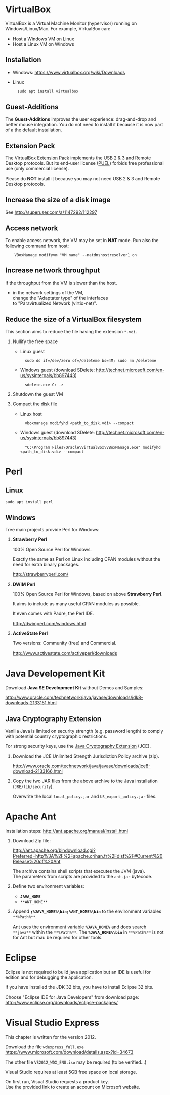 

VirtualBox
==========

VirtualBox is a Virtual Machine Monitor (hypervisor) running on Windows/Linux/Mac.
For example, VirtualBox can:

* Host a Windows VM on Linux
* Host a Linux VM on Windows

Installation
------------

* Windows: https://www.virtualbox.org/wiki/Downloads
* Linux

        sudo apt install virtualbox

Guest-Additions
---------------

The **Guest-Additions** improves the user experience: drag-and-drop and better mouse integration.
You do not need to install it because it is now part of a the default installation.

Extension Pack
--------------

The VirtualBox [Extension Pack](https://en.wikipedia.org/wiki/VirtualBox#VirtualBox_Extension_Pack) implements the USB 2 & 3 and Remote Desktop protocols. But its end-user license ([PUEL](https://www.virtualbox.org/wiki/VirtualBox_PUEL)) forbids free professional use (only commercial license).

Please do **NOT** install it because you may not need USB 2 & 3 and Remote Desktop protocols.

Increase the size of a disk image
----

See http://superuser.com/a/1147292/112297

Access network
--------------

To enable access network, the VM may be set in **NAT** mode.
Run also the following command from host:

        VBoxManage modifyvm "VM name" --natdnshostresolver1 on

Increase network throughput
---------------------------

If the throughput from the VM is slower than the host.  

* in the network settings of the VM,  
  change the "Adaptater type" of the interfaces  
  to "Paravirtualized Network (virtio-net)".

Reduce the size of a VirtualBox filesystem
------------------------------------------

This section aims to reduce the file having the extension `*.vdi`.

1. Nullify the free space

    * Linux guest

            sudo dd if=/dev/zero of=/deleteme bs=4M; sudo rm /deleteme

    * Windows guest (download SDelete: http://technet.microsoft.com/en-us/sysinternals/bb897443)

            sdelete.exe C: -z

2. Shutdown the guest VM

3. Compact the disk file

    * Linux host

            vboxmanage modifyhd <path_to_disk.vdi> --compact

    * Windows guest (download SDelete: http://technet.microsoft.com/en-us/sysinternals/bb897443)

            "C:\Program Files\Oracle\VirtualBox\VBoxManage.exe" modifyhd <path_to_disk.vdi> --compact

Perl
====

Linux
-----

    sudo apt install perl

Windows
-------

Tree main projects provide Perl for Windows:

1. **Strawberry Perl**

   100% Open Source Perl for Windows.

   Exactly the same as Perl on Linux
   including CPAN modules
   without the need for extra binary packages.

   http://strawberryperl.com/

2. **DWIM Perl**

   100% Open Source Perl for Windows, based on above **Strawberry Perl**.

   It aims to include as many useful CPAN modules as possible.

   It even comes with Padre, the Perl IDE.

   http://dwimperl.com/windows.html

3. **ActiveState Perl**

   Two versions: Community (free) and Commercial.

   http://www.activestate.com/activeperl/downloads


Java Developement Kit
=====================

Download **Java SE Development Kit** without Demos and Samples:

http://www.oracle.com/technetwork/java/javase/downloads/jdk8-downloads-2133151.html

Java Cryptography Extension
---------------------------

Vanilla Java is limited on security strength (e.g. password length) to comply with potential country cryptographic restrictions.

For strong security keys, use the [Java Cryptography Extension](https://en.wikipedia.org/wiki/Java_Cryptography_Extension) (JCE).

1. Download the JCE Unlimited Strength Jurisdiction Policy archive (zip).

   http://www.oracle.com/technetwork/java/javase/downloads/jce8-download-2133166.html

2. Copy the two JAR files from the above archive to the Java installation (`JRE/lib/security`).

   Overwrite the local `local_policy.jar` and `US_export_policy.jar` files.


Apache Ant
==========

Installation steps: http://ant.apache.org/manual/install.html

1. Download Zip file:

   http://ant.apache.org/bindownload.cgi?Preferred=http%3A%2F%2Fapache.crihan.fr%2Fdist%2F#Current%20Release%20of%20Ant

   The archive contains shell scripts that executes the JVM (java).  
   The parameters from scripts are provided to the `ant.jar` bytecode.

2. Define two environment variables:

    * **`JAVA_HOME`**
    * `**ANT_HOME**`

3. Append **`;%JAVA_HOME%\bin;%ANT_HOME%\bin`** to the environment variables `**%Path%**`.

   Ant uses the environment variable **`%JAVA_HOME%`** and does search `**java**` within the `**%Path%**`.
   The **`%JAVA_HOME%\bin`** in `**%Path%**` is not for Ant but mau be required for other tools.


Eclipse
=======

Eclipse is not required to build java application but an IDE is useful for edition and for debugging the application.

If you have installed the JDK 32 bits, you have to install Eclipse 32 bits.

Choose "Eclipse IDE for Java Developers" from download page:  
http://www.eclipse.org/downloads/eclipse-packages/


Visual Studio Express
=====================

This chapter is written for the version 2012.

Download the file `wdexpress_full.exe`  
https://www.microsoft.com/download/details.aspx?id=34673

The other file `VS2012_WDX_ENU.iso` may be required (to be verified...)

Visual Studio requires at least 5GB free space on local storage.

On first run, Visual Studio requests a product key.  
Use the provided link to create an account on Microsoft website.
